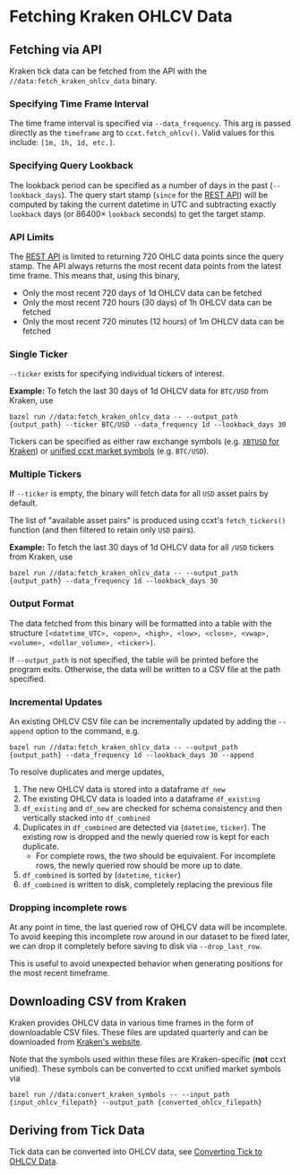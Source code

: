 # Fetching Kraken OHLCV Data

## Fetching via API

Kraken tick data can be fetched from the API with the `//data:fetch_kraken_ohlcv_data` binary.


### Specifying Time Frame Interval

The time frame interval is specified via `--data_frequency`. This arg is passed directly as the `timeframe` arg to `ccxt.fetch_ohlcv()`. Valid values for this include: `[1m, 1h, 1d, etc.]`.


### Specifying Query Lookback

The lookback period can be specified as a number of days in the past (`--lookback_days`). The query start stamp (`since` for the [REST API](https://docs.kraken.com/rest/#tag/Spot-Market-Data/operation/getOHLCData)) will be computed by taking the current datetime in UTC and subtracting exactly `lookback` days (or $86400 \times$ `lookback` seconds) to get the target stamp.


### API Limits

The [REST API](https://docs.kraken.com/rest/#tag/Spot-Market-Data/operation/getOHLCData) is limited to returning 720 OHLC data points since the query stamp. The API always returns the most recent data points from the latest time frame. This means that, using this binary,

- Only the most recent 720 days of 1d OHLCV data can be fetched
- Only the most recent 720 hours (30 days) of 1h OHLCV data can be fetched
- Only the most recent 720 minutes (12 hours) of 1m OHLCV data can be fetched


### Single Ticker

`--ticker` exists for specifying individual tickers of interest.

**Example:** To fetch the last 30 days of 1d OHLCV data for `BTC/USD` from Kraken, use
```
bazel run //data:fetch_kraken_ohlcv_data -- --output_path {output_path} --ticker BTC/USD --data_frequency 1d --lookback_days 30
```

Tickers can be specified as either raw exchange symbols (e.g. [`XBTUSD` for Kraken](https://support.kraken.com/hc/en-us/articles/360001206766-Bitcoin-currency-code-XBT-vs-BTC)) or [unified ccxt market symbols](https://docs.ccxt.com/#/?id=contract-naming-conventions) (e.g. `BTC/USD`).


### Multiple Tickers

If `--ticker` is empty, the binary will fetch data for all `USD` asset pairs by default.

The list of "available asset pairs" is produced using ccxt's `fetch_tickers()` function (and then filtered to retain only `USD` pairs).

**Example:** To fetch the last 30 days of 1d OHLCV data for all `/USD` tickers from Kraken, use
```
bazel run //data:fetch_kraken_ohlcv_data -- --output_path {output_path} --data_frequency 1d --lookback_days 30
```


### Output Format

The data fetched from this binary will be formatted into a table with the structure `[<datetime_UTC>, <open>, <high>, <low>, <close>, <vwap>, <volume>, <dollar_volume>, <ticker>]`.

If `--output_path` is not specified, the table will be printed before the program exits. Otherwise, the data will be written to a CSV file at the path specified.


### Incremental Updates

An existing OHLCV CSV file can be incrementally updated by adding the `--append` option to the command, e.g.
```
bazel run //data:fetch_kraken_ohlcv_data -- --output_path {output_path} --data_frequency 1d --lookback_days 30 --append
```

To resolve duplicates and merge updates,

1. The new OHLCV data is stored into a dataframe `df_new`
2. The existing OHLCV data is loaded into a dataframe `df_existing`
3. `df_existing` and `df_new` are checked for schema consistency and then vertically stacked into `df_combined`
4. Duplicates in `df_combined` are detected via (`datetime`, `ticker`). The existing row is dropped and the newly queried row is kept for each duplicate.
   - For complete rows, the two should be equivalent. For incomplete rows, the newly queried row should be more up to date.
5. `df_combined` is sorted by (`datetime`, `ticker`)
6. `df_combined` is written to disk, completely replacing the previous file


### Dropping incomplete rows

At any point in time, the last queried row of OHLCV data will be incomplete. To avoid keeping this incomplete row around in our dataset to be fixed later, we can drop it completely before saving to disk via `--drop_last_row`.

This is useful to avoid unexpected behavior when generating positions for the most recent timeframe.


## Downloading CSV from Kraken

Kraken provides OHLCV data in various time frames in the form of downloadable CSV files. These files are updated quarterly and can be downloaded from [Kraken's website](https://support.kraken.com/hc/en-us/articles/360047124832-Downloadable-historical-OHLCVT-Open-High-Low-Close-Volume-Trades-data).

Note that the symbols used within these files are Kraken-specific (**not** ccxt unified). These symbols can be converted to ccxt unified market symbols via
```
bazel run //data:convert_kraken_symbols -- --input_path {input_ohlcv_filepath} --output_path {converted_ohlcv_filepath}
```


## Deriving from Tick Data

Tick data can be converted into OHLCV data, see [Converting Tick to OHLCV Data](./converting-tick-to-ohlcv-data.md).
